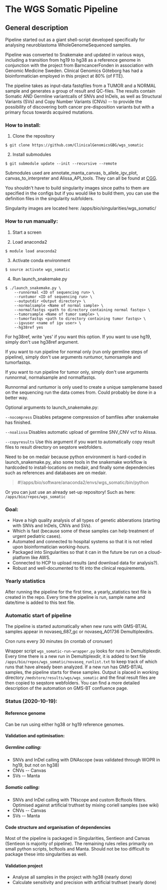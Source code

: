 # The WGS Somatic Pipeline


## General description

 Pipeline started out as a giant shell-script developed specifically for analysing neuroblastoma WholeGenomeSequenced samples.

 Pipeline was converted to Snakemake and updated in various ways, including a transition from hg19 to hg38 as a reference genome in conjunction with the project from BarncancerFonden in association with Genomic Medicine Sweden. Clinical Genomics Göteborg has had a bioinformatician employed in this project at 80% (of FTE).

 The pipeline takes as input-data fastqfiles from a TUMOR and a NORMAL sample and generates a group of result and QC-files. The results contain Somatic AND Germline variantcalls of SNVs and InDels, as well as Structural Variants (SVs) and Copy Number Variants (CNVs) -- to provide the possibility of discovering both cancer pre-disposition variants but with a primary focus towards acquired mutations.

### How to install:

1. Clone the repository

`$ git clone https://github.com/ClinicalGenomicsGBG/wgs_somatic`

2. Install submodules

`$ git submodule update --init --recursive --remote`

Submodules used are annotate\_manta\_canvas, b\_allele\_igv\_plot, canvas\_to\_interpreter and Alissa\_API\_tools. They can all be found at [CGG](https://github.com/ClinicalGenomicsGBG).



You shouldn't have to build singularity images since paths to them are specified in the configs but if you would like to build them, you can use the definition files in the singularity subfolders.

Singularity images are located here: /apps/bio/singularities/wgs\_somatic/



### How to run manually:

1. Start a screen

2. Load anaconda2

`$ module load anaconda2`

3. Activate conda environment

`$ source activate wgs_somatic`

4. Run launch\_snakemake.py


```
$ ./launch_snakemake.py \
    --runnormal <ID of sequencing run> \
    --runtumor <ID of sequencing run> \
    --outputdir <Output directory> \
    --normalsample <Name of normal sample> \
    --normalfastqs <path to directory containing normal fastqs> \
    --tumorsample <Name of tumor sample> \
    --tumorfastqs <path to directory containing tumor fastqs> \
    --igvuser <name of igv user> \
    --hg38ref yes
```

For hg38ref, write 'yes' if you want this option. If you want to use hg19, simply don't use hg38ref argument.


If you want to run pipeline for normal only (run only germline steps of pipeline), simply don't use arguments runtumor, tumorsample and tumorfastqs.


If you want to run pipeline for tumor only, simply don't use arguments runnormal, normalsample and normalfastqs.


Runnormal and runtumor is only used to create a unique samplename based on the sequencing run the data comes from. Could probably be done in a better way.


Optional arguments to launch_snakemake.py:

```--nocompress``` Disables petagene compression of bamfiles after snakemake has finished.

```--noalissa``` Disables automatic upload of germline SNV_CNV vcf to Alissa. 

```--copyresults``` Use this argument if you want to automatically copy result files to result directory on seqstore webfolders.



Need to be on medair because python environment is hard-coded in launch_snakemake.py, also some tools in the snakemake workflow is hardcoded to install-locations on medair, and finally some dependencies such as references and databases are on medair.

 > \#!/apps/bio/software/anaconda2/envs/wgs_somatic/bin/python


 Or you can just use an already set-up repository! Such as here:
 `/apps/bio/repos/wgs_somatic`


 ### Goal:


 * Have a high quality analysis of all types of genetic abberations (starting with SNVs and InDels, CNVs and SVs).
 * Which is fast (because some of these samples can help treatment of urgent pediatric cases).
 * Automated and connected to hospital systems so that it is not relied upon bioinformatician working-hours.
 * Packaged into Singularities so that it can in the future be run on a cloud-platform like AWS.
 * Connected to HCP to upload results (and download data for analysis?).
 * Robust and well-documented to fit into the clinical requirements.


 ### Yearly statistics

After running the pipeline for the first time, a yearly\_statistics text file is created in the repo. Every time the pipeline is run, sample name and date/time is added to this text file.


 ### Automatic start of pipeline

The pipeline is started automatically when new runs with GMS-BT/AL samples appear in novaseq_687_gc or novaseq_A01736 Demultiplexdirs.

Cron runs every 30 minutes (in crontab of cronuser)

Wrapper script ```wgs_somatic-run-wrapper.py``` looks for runs in Demultiplexdir. Every time there is a new run in Demultiplexdir, it is added to text file ```/apps/bio/repos/wgs_somatic/novaseq_runlist.txt``` to keep track of which runs that have already been analyzed. If a new run has GMS-BT/AL samples, the pipeline starts for these samples. Output is placed in working directory ```/medstore/results/wgs/wgs_somatic``` and the final result files are then copied to seqstore webfolders. You can find a more detailed description of the automation on GMS-BT confluence page.


 ### Status (2020-10-19):

 #### Reference genome

Can be run using either hg38 or hg19 reference genomes.

 #### Validation and optimisation:

 ##### Germline calling:
 * SNVs and InDel calling with DNAscope (was validated through WOPR in hg19, but not on hg38)
 * CNVs -- Canvas
 * SVs -- Manta


 ##### Somatic calling:
 * SNVs and InDel calling with TNscope and custom Bcftools filters. Optimised against artificial truthset by mixing coriell samples (see wiki)
 * CNVs -- Canvas
 * SVs -- Manta

 #### Code structure and organisation of dependencies

 Most of the pipeline is packaged in Singularities, Sentieon and Canvas (Sentieon is majority of pipeline).
 The remaining rules relies primarily on small python scripts, bcftools and Manta. Should not be too difficult to package these into singularities as well.

 #### Validation project 

 * Analyse all samples in the project with hg38 (nearly done)
 * Calculate sensitivity and precision with artificial truthset (nearly done)


